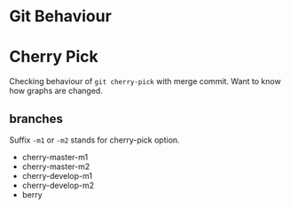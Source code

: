 # Git Behaviour

# Cherry Pick
Checking behaviour of `git cherry-pick` with merge commit.
Want to know how graphs are changed.

## branches
Suffix `-m1` or `-m2` stands for cherry-pick option.

- cherry-master-m1
- cherry-master-m2
- cherry-develop-m1
- cherry-develop-m2
- berry
